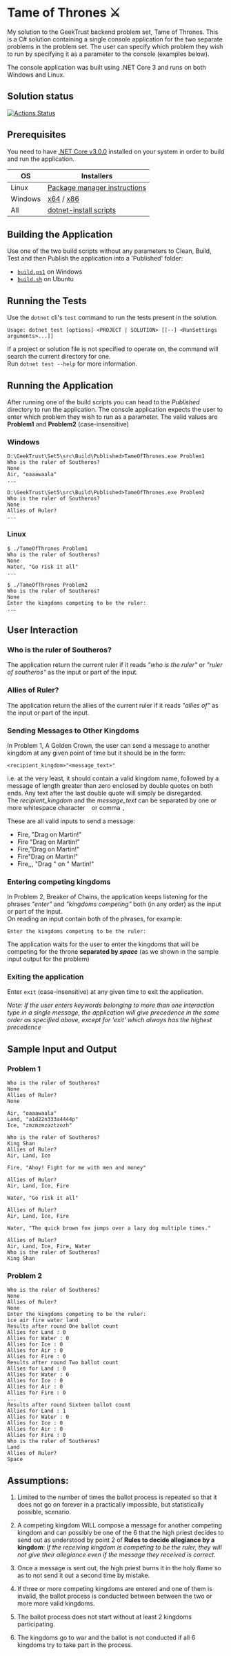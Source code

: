 # Tame of Thrones :crossed_swords:
My solution to the GeekTrust backend problem set, Tame of Thrones. This is a C# solution containing a single console application for the two separate problems in the problem set. The user can specify which problem they wish to run by specifying it as a parameter to the console (examples below).

The console application was built using .NET Core 3 and runs on both Windows and Linux.

## Solution status
[![Actions Status](https://github.com/prajnanBhuyan/GeekTrust/workflows/Set%205%20Build%20and%20Test/badge.svg)](https://github.com/prajnanBhuyan/GeekTrust/actions?query=workflow%3A%22Set+5+Build+and+Test%22)

## Prerequisites

You need to have [.NET Core v3.0.0](https://dotnet.microsoft.com/download/dotnet-core/3.0) installed on your system in order to build and run the application.

| OS        |Installers	                    |
|-----------|-------------------------------|
| Linux	    |[Package manager instructions] |
| Windows	|[x64] / [x86]	                |
| All       |[dotnet-install scripts]       



## Building the Application
Use one of the two build scripts  without any parameters to Clean, Build, Test and then Publish the application into a 'Published' folder:<br>
 - [`build.ps1`][build_windows] on Windows<br>
 - [`build.sh`][build_ubuntu] on Ubuntu

## Running the Tests
Use the `dotnet` cli's `test` command to run the tests present in the solution.<br>
```
Usage: dotnet test [options] <PROJECT | SOLUTION> [[--] <RunSettings arguments>...]]
```
If a project or solution file is not specified to operate on, the command will search the current directory for one.<br>
Run ```dotnet test --help``` for more information.

## Running the Application

After running one of the build scripts you can head to the _Published_ directory to run the application. The console application expects the user to enter which problem they wish to run as a parameter. The valid values are **Problem1** and **Problem2** (case-insensitive)

### Windows

```
D:\GeekTrust\Set5\src\Build\Published>TameOfThrones.exe Problem1
Who is the ruler of Southeros?
None
Air, "oaaawaala"
...
```

```
D:\GeekTrust\Set5\src\Build\Published>TameOfThrones.exe Problem2
Who is the ruler of Southeros?
None
Allies of Ruler?
...
```

### Linux

```
$ ./TameOfThrones Problem1
Who is the ruler of Southeros?
None
Water, "Go risk it all"
...
```

```
$ ./TameOfThrones Problem2
Who is the ruler of Southeros?
None
Enter the kingdoms competing to be the ruler:
...
```

## User Interaction

### Who is the ruler of Southeros?<br>
The application return the current ruler if it reads *"who is the ruler"* or *"ruler of southeros"* as the input or part of the input.

### Allies of Ruler?<br>
The application return the allies of the current ruler if it reads *"allies of"* as the input or part of the input.

### Sending Messages to Other Kingdoms<br>
In Problem 1, A Golden Crown, the user can send a message to another kingdom at any given point of time but it should be in the form:<br>

```
<recipient_kingdom>"<message_text>"
```

i.e. at the very least, it should contain a valid kingdom name, followed by a message of length greater than zero enclosed by double quotes on both ends. Any text after the last double quote will simply be disregarded.<br>
The *recipient_kingdom* and the *message_text* can be separated by one or more whitespace character ` ` or comma `,`

These are all valid inputs to send a message:
- Fire, "Drag on Martin!"
- Fire "Drag on Martin!"
- Fire,"Drag on Martin!"
- Fire"Drag on Martin!"
- Fire,,, "Drag   " on "   Martin!"

### Entering competing kingdoms<br>
In Problem 2, Breaker of Chains, the application keeps listening for the phrases *"enter"* and *"kingdoms competing"* both (in any order) as the input or part of the input.<br>
On reading an input contain both of the phrases, for example:
```
Enter the kingdoms competing to be the ruler:
```
The application waits for the user to enter the kingdoms that will be competing for the throne **separated by *space*** (as we shown in the sample input output for the problem)

### Exiting the application
Enter `exit` (case-insensitive) at any given time to exit the application.

_Note: If the user enters keywords belonging to more than one interaction type in a single message, the application will give precedence in the same order as specified above, except for 'exit' which always has the highest precedence_

## Sample Input and Output

### Problem 1

```
Who is the ruler of Southeros?
None
Allies of Ruler?
None

Air, "oaaawaala"
Land, "a1d22n333a4444p"
Ice, "zmzmzmzaztzozh"

Who is the ruler of Southeros?
King Shan
Allies of Ruler?
Air, Land, Ice

Fire, "Ahoy! Fight for me with men and money"

Allies of Ruler?
Air, Land, Ice, Fire

Water, "Go risk it all"

Allies of Ruler?
Air, Land, Ice, Fire

Water, "The quick brown fox jumps over a lazy dog multiple times."

Allies of Ruler?
Air, Land, Ice, Fire, Water
Who is the ruler of Southeros?
King Shan
```

### Problem 2

```
Who is the ruler of Southeros?
None
Allies of Ruler?
None
Enter the kingdoms competing to be the ruler:
ice air fire water land
Results after round One ballot count
Allies for Land : 0
Allies for Water : 0
Allies for Ice : 0
Allies for Air : 0
Allies for Fire : 0
Results after round Two ballot count
Allies for Land : 0
Allies for Water : 0
Allies for Ice : 0
Allies for Air : 0
Allies for Fire : 0
...
Results after round Sixteen ballot count
Allies for Land : 1
Allies for Water : 0
Allies for Ice : 0
Allies for Air : 0
Allies for Fire : 0
Who is the ruler of Southeros?
Land
Allies of Ruler?
Space
```

## Assumptions:

1. Limited to the number of times the ballot process is repeated so that it does not go on forever in a practically impossible, but statistically possible, scenario.

2. A competing kingdom WILL compose a message for another competing kingdom and can possibly be one of the 6 that the high priest decides to send out as understood by point 2 of **Rules to decide allegiance by a kingdom**:
    *If the receiving kingdom is competing to be the ruler, they will not give their allegiance even if the message they received is correct.*

3. Once a message is sent out, the high priest burns it in the holy flame so as to not send it out a second time by mistake.

4. If three or more competing kingdoms are entered and one of them is invalid, the ballot process is conducted between between the two or more more valid kingdoms.

5. The ballot process does not start without at least 2 kingdoms participating.

6. The kingdoms go to war and the ballot is not conducted if all 6 kingdoms try to take part in the process.



[build_ubuntu]: https://github.com/prajnanBhuyan/GeekTrust/blob/master/Set5/build.sh
[build_windows]: https://github.com/prajnanBhuyan/GeekTrust/blob/master/Set5/build.ps1
[x64]: https://dotnet.microsoft.com/download/dotnet-core/thank-you/sdk-3.0.101-windows-x64-installer
[x86]: https://dotnet.microsoft.com/download/dotnet-core/thank-you/sdk-3.0.101-windows-x86-installer
[Package manager instructions]: https://dotnet.microsoft.com/download/linux-package-manager/sdk-3.0.101
[dotnet-install scripts]: https://dotnet.microsoft.com/download/dotnet-core/scripts